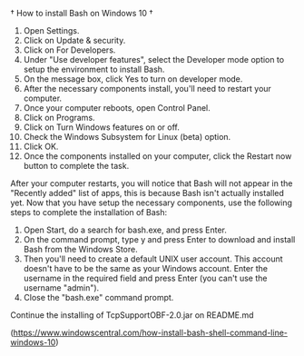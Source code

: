 † How to install Bash on Windows 10 †

1) Open Settings.
2) Click on Update & security.
3) Click on For Developers.
4) Under "Use developer features", select the Developer mode option to setup the environment to install Bash.
5) On the message box, click Yes to turn on developer mode.
6) After the necessary components install, you'll need to restart your computer.
7) Once your computer reboots, open Control Panel.
8) Click on Programs.
9) Click on Turn Windows features on or off.
10) Check the Windows Subsystem for Linux (beta) option.
11) Click OK.
12) Once the components installed on your computer, click the Restart now button to complete the task.

After your computer restarts, you will notice that Bash will not appear in the "Recently added" list of apps, this is because Bash isn't actually installed yet. Now that you have setup the necessary components, use the following steps to complete the installation of Bash:

1) Open Start, do a search for bash.exe, and press Enter.
2) On the command prompt, type y and press Enter to download and install Bash from the Windows Store.
3) Then you'll need to create a default UNIX user account. This account doesn't have to be the same as your Windows account. Enter the username in the required field and press Enter (you can't use the username "admin").
4) Close the "bash.exe" command prompt.

Continue the installing of TcpSupportOBF-2.0.jar on README.md








(https://www.windowscentral.com/how-install-bash-shell-command-line-windows-10)